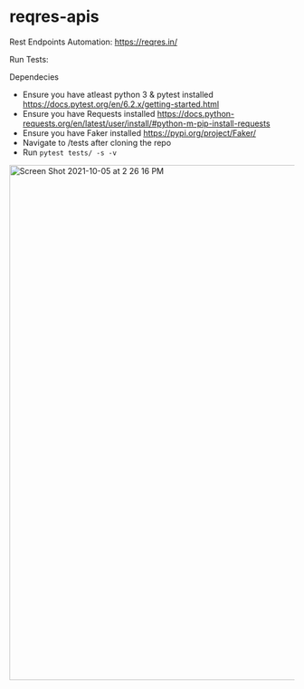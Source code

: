 # reqres-apis
Rest Endpoints Automation: https://reqres.in/


Run Tests:

Dependecies 
- Ensure you have atleast python 3 & pytest installed https://docs.pytest.org/en/6.2.x/getting-started.html
- Ensure you have Requests installed https://docs.python-requests.org/en/latest/user/install/#python-m-pip-install-requests
- Ensure you have Faker installed https://pypi.org/project/Faker/
- Navigate to /tests after cloning the repo
- Run `pytest tests/ -s -v`

<img width="909" alt="Screen Shot 2021-10-05 at 2 26 16 PM" src="https://user-images.githubusercontent.com/22087224/136081289-b58c3169-022e-4290-bbfd-27bda01bf86a.png">
